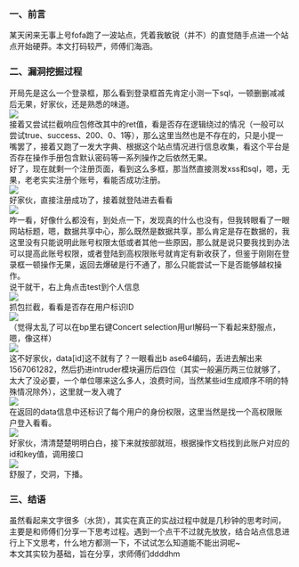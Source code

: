 ### 一、前言

某天闲来无事上号fofa跑了一波站点，凭着我敏锐（并不）的直觉随手点进一个站点开始硬莽。本文打码较严，师傅们海涵。

### 二、漏洞挖掘过程

开局先是这么一个登录框，那么看到登录框首先肯定小测一下sql，一顿删删减减后无果，好家伙，还是熟悉的味道。  
[![](https://shs3.b.qianxin.com/attack_forum/2021/05/attach-5ff7507d0f2f388cb52c741764f56a6fff89bb46.png)](https://shs3.b.qianxin.com/attack_forum/2021/05/attach-5ff7507d0f2f388cb52c741764f56a6fff89bb46.png)  
接着又尝试拦截响应包修改其中的ret值，看是否存在逻辑绕过的情况（一般可以尝试true、success、200、0、1等），那么这里当然也是不存在的，只是小提一嘴罢了，接着又跑了一发大字典、根据这个站点情况进行信息收集，看这个平台是否存在操作手册包含默认密码等一系列操作之后依然无果。  
好了，现在就剩一个注册页面，看到这么多框，那当然直接测发xss和sql，嗯，无果，老老实实注册个账号，看能否成功注册。  
[![](https://shs3.b.qianxin.com/attack_forum/2021/05/attach-7ff24f5f46290b92156328f1ab2729b8c3c76455.png)](https://shs3.b.qianxin.com/attack_forum/2021/05/attach-7ff24f5f46290b92156328f1ab2729b8c3c76455.png)  
好家伙，直接注册成功了，接着就登陆进去看看  
[![](https://shs3.b.qianxin.com/attack_forum/2021/05/attach-cabdab5b143b14511b373aecf2b5562f580414aa.png)](https://shs3.b.qianxin.com/attack_forum/2021/05/attach-cabdab5b143b14511b373aecf2b5562f580414aa.png)  
咋一看，好像什么都没有，到处点一下，发现真的什么也没有，但我转眼看了一眼网站标题，嗯，数据共享中心，那么既然是数据共享，那么肯定是存在数据的，我这里没有只能说明此账号权限太低或者其他一些原因，那么就是说只要我找到办法可以提高此账号权限，或者登陆到高权限账号就肯定有新收获了，但鉴于刚刚在登录框一顿操作无果，返回去爆破是行不通了，那么只能尝试一下是否能够越权操作。  
说干就干，右上角点击test到个人信息  
[![](https://shs3.b.qianxin.com/attack_forum/2021/05/attach-4c3163c7ece5ab74647b7c01f6fa5b11012789f0.png)](https://shs3.b.qianxin.com/attack_forum/2021/05/attach-4c3163c7ece5ab74647b7c01f6fa5b11012789f0.png)  
抓包拦截，看看是否存在用户标识ID  
[![](https://shs3.b.qianxin.com/attack_forum/2021/05/attach-228334f2569b9de8653a6d3e2e4628949d38c5a6.png)](https://shs3.b.qianxin.com/attack_forum/2021/05/attach-228334f2569b9de8653a6d3e2e4628949d38c5a6.png)  
（觉得太乱了可以在bp里右键Concert selection用url解码一下看起来舒服点，嗯，像这样）  
[![](https://shs3.b.qianxin.com/attack_forum/2021/05/attach-ad1fcf2e0df05fd64a1614929be9bcb36171f2c9.png)](https://shs3.b.qianxin.com/attack_forum/2021/05/attach-ad1fcf2e0df05fd64a1614929be9bcb36171f2c9.png)  
这不好家伙，data\[id\]这不就有了？一眼看出b ase64编码，丢进去解出来1567061282，然后扔进intruder模块遍历后四位（其实一般遍历两三位就够了，太大了没必要，一个单位哪来这么多人，浪费时间，当然某些id生成顺序不明的特殊情况除外），这里就一发入魂了  
[![](https://shs3.b.qianxin.com/attack_forum/2021/05/attach-7cde1b3814383927c1efa6ad372c044223a33846.png)](https://shs3.b.qianxin.com/attack_forum/2021/05/attach-7cde1b3814383927c1efa6ad372c044223a33846.png)  
在返回的data信息中还标识了每个用户的身份权限，这里当然是找一个高权限账户登入看看。  
[![](https://shs3.b.qianxin.com/attack_forum/2021/05/attach-31763a608fea3702dfee097b8349581c99325ea0.png)](https://shs3.b.qianxin.com/attack_forum/2021/05/attach-31763a608fea3702dfee097b8349581c99325ea0.png)  
好家伙，清清楚楚明明白白，接下来就按部就班，根据操作文档找到此账户对应的id和key值，调用接口  
[![](https://shs3.b.qianxin.com/attack_forum/2021/05/attach-a16aa561685008151026b30272a2b6af2b5b39bb.png)](https://shs3.b.qianxin.com/attack_forum/2021/05/attach-a16aa561685008151026b30272a2b6af2b5b39bb.png)  
舒服了，交洞，下播。

### 三、结语

虽然看起来文字很多（水货），其实在真正的实战过程中就是几秒钟的思考时间，主要是和师傅们分享一下思考过程。遇到一个点干不过就先放放，结合站点信息进行上下文思考，什么地方都测一下，不试试怎么知道能不能出洞呢~  
本文其实较为基础，旨在分享，求师傅们ddddhm